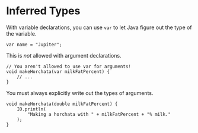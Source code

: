 # Inferred Types

With variable declarations, you can use `var` to let Java figure out the type
of the variable.

```java,no_run
var name = "Jupiter";
```

This is _not_ allowed with argument declarations.

```java,does_not_compile,no_run
// You aren't allowed to use var for arguments!
void makeHorchata(var milkFatPercent) {
    // ...
}
```

You must always explicitly write out the types of arguments.

```java,no_run
void makeHorchata(double milkFatPercent) {
    IO.println(
        "Making a horchata with " + milkFatPercent + "% milk."
    );
}
```
